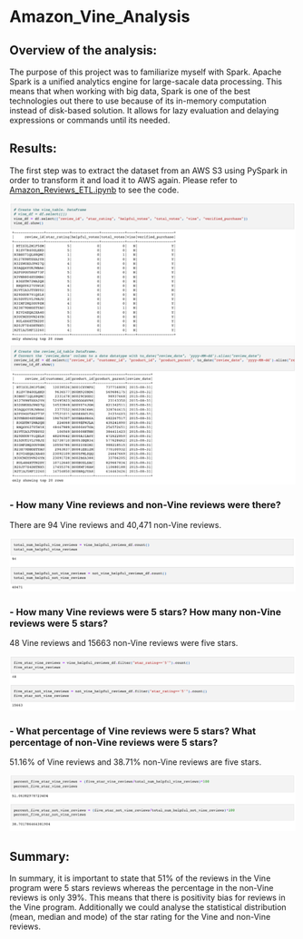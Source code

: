 # Amazon_Vine_Analysis

## Overview of the analysis: 
The purpose of this project was to familiarize myself with Spark. Apache Spark is a unified analytics engine for large-sacale data processing. This means that when working with big data, Spark is one of the best technologies out there to use because of its in-memory computation instead of disk-based solution. It allows for lazy evaluation and delaying expressions or commands until its needed.

## Results:
The first step was to extract the dataset from an AWS S3 using PySpark in order to transform it and load it to AWS again. Please refer to [Amazon_Reviews_ETL.ipynb](https://github.com/sharof17/Amazon_Vine_Analysis/blob/main/Amazon_Reviews_ETL.ipynb) to see the code.

![Table 1](images/1.png)
![Table 2](images/2.png)

### - How many Vine reviews and non-Vine reviews were there?

There are 94 Vine reviews and 40,471 non-Vine reviews.

![Picture 1](images/3.png)

### - How many Vine reviews were 5 stars? How many non-Vine reviews were 5 stars?

48 Vine reviews and 15663 non-Vine reviews were five stars.

![Picture 2](images/4.png)

### - What percentage of Vine reviews were 5 stars? What percentage of non-Vine reviews were 5 stars?

51.16% of Vine reviews and 38.71% non-Vine reviews are five stars.

![Picture 3](images/5.png)

## Summary: 
In summary, it is important to state that 51% of the reviews in the Vine program were 5 stars reviews whereas the percentage in the non-Vine reviews is only 39%. This means that there is positivity bias for reviews in the Vine program.
Additionally we could analyse the statistical distribution (mean, median and mode) of the star rating for the Vine and non-Vine reviews.
